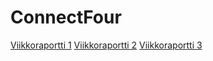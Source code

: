 # ConnectFour

[Viikkoraportti 1](https://github.com/MatAleksi/ConnectFour/blob/main/Dokumentaatio/Viikkoraportti1.md)
[Viikkoraportti 2](https://github.com/MatAleksi/ConnectFour/blob/main/Dokumentaatio/Viikkoraportti2.md)
[Viikkoraportti 3](https://github.com/MatAleksi/ConnectFour/blob/main/Dokumentaatio/Viikkoraportti3.md)
